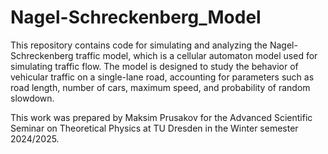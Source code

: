 # Nagel-Schreckenberg_Model
This repository contains code for simulating and analyzing the Nagel-Schreckenberg traffic model, which is a cellular automaton model used for simulating traffic flow. The model is designed to study the behavior of vehicular traffic on a single-lane road, accounting for parameters such as road length, number of cars, maximum speed, and probability of random slowdown.

This work was prepared by Maksim Prusakov for the Advanced Scientific Seminar on Theoretical Physics at TU Dresden in the Winter semester 2024/2025.
